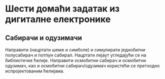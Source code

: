 # Шести домаћи задатак из дигиталне електронике

## Сабирачи и одузимачи

Направити (нацртати шеме и симболе) и симулирати једнобитни полусабирач и потпун сабирал. Нацртати лејаут угледајући се на библиотечке ћелије. Направити осмобитни сабирач и осмобитни одузимач, као и осмобитни сабирач/одузимач користећи се претходно испројектованим ћелијама.
